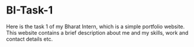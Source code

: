 # BI-Task-1
Here is the task 1 of my Bharat Intern, which is a simple portfolio website. This website contains a brief description about me and my skills, work and contact details etc.
